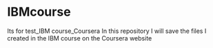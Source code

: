 # IBMcourse
Its for test_IBM course_Coursera
In this repository I will save the files I created in the IBM course on the Coursera website
